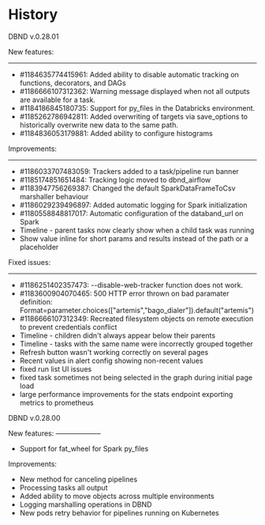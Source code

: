 History
=======


DBND v.0.28.01

New features:
____________

- #1184635774415961: Added ability to disable automatic tracking on functions, decorators, and DAGs
- #1186666107312362: Warning message displayed when not all outputs are available for a task.
- #1184186845180735: Support for py_files in the Databricks environment.
- #1185262786942811: Added overwriting of targets via save_options to historically overwrite new data to the same path.
- #1184836053179881: Added ability to configure histograms

Improvements:
_____________
- #1186033707483059: Trackers added to a task/pipeline run banner
- #1185174851651484: Tracking logic moved to dbnd_airflow
- #1183947756269387: Changed the default SparkDataFrameToCsv marshaller behaviour
- #1186029239496897: Added automatic logging for Spark initialization
- #1180558848817017: Automatic configuration of the databand_url on Spark
- Timeline - parent tasks now clearly show when a child task was running
- Show value inline for short params and results instead of the path or a placeholder

Fixed issues:
_____________

- #1186251402357473: --disable-web-tracker function does not work.
- #1183600904070465: 500 HTTP error thrown on bad paramater definition: Format=parameter.choices(["artemis","bago_dialer"]).default("artemis")
- #1186666107312349: Recreated filesystem objects on remote execution to prevent credentials conflict
- Timeline - children didn't always appear below their parents
- Timeline - tasks with the same name were incorrectly grouped together
- Refresh button wasn't working correctly on several pages
- Recent values in alert config showing non-recent values
- fixed run list UI issues
- fixed task sometimes not being selected in the graph during initial page load
- large performance improvements for the stats endpoint exporting metrics to prometheus



DBND v.0.28.00

New features:
–––––––––––––
- Support for fat_wheel for Spark py_files


Improvements:
- New method for canceling pipelines
- Processing tasks all output
- Added ability to move objects across multiple environments
- Logging marshalling operations in DBND
- New pods retry behavior for pipelines running on Kubernetes